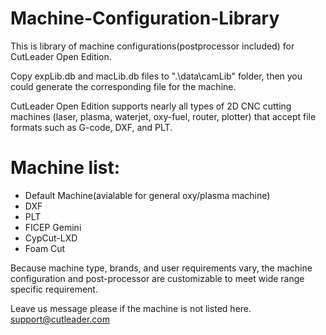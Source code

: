 # Machine-Configuration-Library
This is library of machine configurations(postprocessor included) for CutLeader Open Edition.

Copy expLib.db and macLib.db files to ".\data\camLib\" folder, then you could generate the corresponding file for the machine. 

CutLeader Open Edition supports nearly all types of 2D CNC cutting machines (laser, plasma, waterjet, oxy-fuel, router, plotter) that accept file formats such as G-code, DXF, and PLT.

# Machine list:
- Default Machine(avialable for general oxy/plasma machine)
- DXF
- PLT
- FICEP Gemini
- CypCut-LXD
- Foam Cut

Because machine type, brands, and user requirements vary, the machine configuration and post-processor are customizable to meet wide range specific requirement.

Leave us message please if the machine is not listed here. support@cutleader.com


